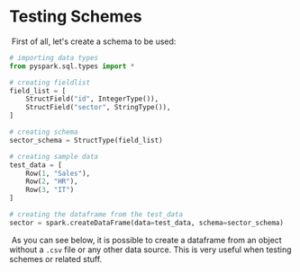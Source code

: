 # Testing Schemes

​	First of all, let's create a schema to be used:

```python
# importing data types
from pyspark.sql.types import *

# creating fieldlist
field_list = [
    StructField("id", IntegerType()),
    StructField("sector", StringType()),
]

# creating schema
sector_schema = StructType(field_list)

# creating sample data
test_data = [
    Row(1, "Sales"),
    Row(2, "HR"),
    Row(3, "IT")
]

# creating the dataframe from the test_data
sector = spark.createDataFrame(data=test_data, schema=sector_schema)
```

​	As you can see below, it is possible to create a dataframe from an object without a `.csv` file or any other data source. This is very useful when testing schemes or related stuff.
